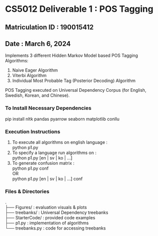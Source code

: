 #  CS5012 Deliverable 1 : POS Tagging 
## Matriculation ID : 190015412 
## Date : March 6, 2024

Implements 3 different Hidden Markov Model based POS Tagging Algorithms:
1) Naive Eager Algorithm
2) Viterbi Algorithm
3) Individual Most Probable Tag (Posterior Decoding) Algorithm

POS Tagging executed on Universal Dependency Corpus (for English, Swedish, Korean, and Chinese).

### To Install Necessary Dependencies 
pip install nltk pandas pyarrow seaborn matplotlib conllu 

### Execution Instructions 
1. To execute all algorithms on english language :  
    python p1.py 
2. To specify a language run algorithms on :  
    python p1.py [en | sv | ko | ...]
3. To generate confusion matrix :  
    python p1.py conf   
    OR  
    python p1.py [en | sv | ko | ...] conf 


### Files & Directories 
.  
├── Figures/            : evaluation visuals & plots  
├── treebanks/          : Universal Dependency treebanks  
├── StarterCode/        : provided code examples  
├── p1.py               : implementation of algorithms    
└── treebanks.py        : code for accessing treebanks 
